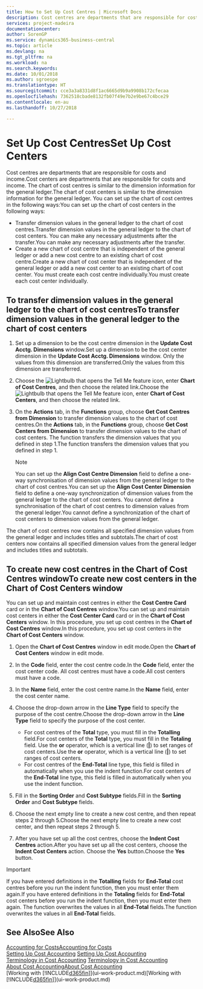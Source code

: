 ```yaml
---
title: How to Set Up Cost Centres | Microsoft Docs
description: Cost centres are departments that are responsible for costs and income. The chart of cost centres is similar to the dimension information for the general ledger.
services: project-madeira
documentationcenter: 
author: SorenGP
ms.service: dynamics365-business-central
ms.topic: article
ms.devlang: na
ms.tgt_pltfrm: na
ms.workload: na
ms.search.keywords: 
ms.date: 10/01/2018
ms.author: sgroespe
ms.translationtype: HT
ms.sourcegitcommit: cce3a3a8331d8f1ac6665d9b9a9908b172cfecaa
ms.openlocfilehash: 7362518cbade8132fb07f49e7b2e9be67c4bce29
ms.contentlocale: en-au
ms.lasthandoff: 10/27/2018

---
```

# <a name="set-up-cost-centers"></a><span data-ttu-id="51a11-104">Set Up Cost Centres</span><span class="sxs-lookup"><span data-stu-id="51a11-104">Set Up Cost Centers</span></span>
<span data-ttu-id="51a11-105">Cost centres are departments that are responsible for costs and income.</span><span class="sxs-lookup"><span data-stu-id="51a11-105">Cost centers are departments that are responsible for costs and income.</span></span> <span data-ttu-id="51a11-106">The chart of cost centres is similar to the dimension information for the general ledger.</span><span class="sxs-lookup"><span data-stu-id="51a11-106">The chart of cost centers is similar to the dimension information for the general ledger.</span></span> <span data-ttu-id="51a11-107">You can set up the chart of cost centres in the following ways:</span><span class="sxs-lookup"><span data-stu-id="51a11-107">You can set up the chart of cost centers in the following ways:</span></span>  

-   <span data-ttu-id="51a11-108">Transfer dimension values in the general ledger to the chart of cost centres.</span><span class="sxs-lookup"><span data-stu-id="51a11-108">Transfer dimension values in the general ledger to the chart of cost centers.</span></span> <span data-ttu-id="51a11-109">You can make any necessary adjustments after the transfer.</span><span class="sxs-lookup"><span data-stu-id="51a11-109">You can make any necessary adjustments after the transfer.</span></span>  
-   <span data-ttu-id="51a11-110">Create a new chart of cost centre that is independent of the general ledger or add a new cost centre to an existing chart of cost centre.</span><span class="sxs-lookup"><span data-stu-id="51a11-110">Create a new chart of cost center that is independent of the general ledger or add a new cost center to an existing chart of cost center.</span></span> <span data-ttu-id="51a11-111">You must create each cost centre individually.</span><span class="sxs-lookup"><span data-stu-id="51a11-111">You must create each cost center individually.</span></span>  

## <a name="to-transfer-dimension-values-in-the-general-ledger-to-the-chart-of-cost-centers"></a><span data-ttu-id="51a11-112">To transfer dimension values in the general ledger to the chart of cost centres</span><span class="sxs-lookup"><span data-stu-id="51a11-112">To transfer dimension values in the general ledger to the chart of cost centers</span></span>  
1.  <span data-ttu-id="51a11-113">Set up a dimension to be the cost centre dimension in the **Update Cost Acctg. Dimensions** window.</span><span class="sxs-lookup"><span data-stu-id="51a11-113">Set up a dimension to be the cost center dimension in the **Update Cost Acctg. Dimensions** window.</span></span> <span data-ttu-id="51a11-114">Only the values from this dimension are transferred.</span><span class="sxs-lookup"><span data-stu-id="51a11-114">Only the values from this dimension are transferred.</span></span>  
2.  <span data-ttu-id="51a11-115">Choose the ![Lightbulb that opens the Tell Me feature](media/ui-search/search_small.png "Tell me what you want to do") icon, enter **Chart of Cost Centres**, and then choose the related link.</span><span class="sxs-lookup"><span data-stu-id="51a11-115">Choose the ![Lightbulb that opens the Tell Me feature](media/ui-search/search_small.png "Tell me what you want to do") icon, enter **Chart of Cost Centers**, and then choose the related link.</span></span>  
3.  <span data-ttu-id="51a11-116">On the **Actions** tab, in the **Functions** group, choose **Get Cost Centres from Dimension** to transfer dimension values to the chart of cost centres.</span><span class="sxs-lookup"><span data-stu-id="51a11-116">On the **Actions** tab, in the **Functions** group, choose **Get Cost Centers from Dimension** to transfer dimension values to the chart of cost centers.</span></span> <span data-ttu-id="51a11-117">The function transfers the dimension values that you defined in step 1.</span><span class="sxs-lookup"><span data-stu-id="51a11-117">The function transfers the dimension values that you defined in step 1.</span></span>  

    > [!NOTE]  
    >  <span data-ttu-id="51a11-118">You can set up the **Align Cost Centre Dimension**  field to define a one-way synchronisation of dimension values from the general ledger to the chart of cost centres.</span><span class="sxs-lookup"><span data-stu-id="51a11-118">You can set up the **Align Cost Center Dimension**  field to define a one-way synchronization of dimension values from the general ledger to the chart of cost centers.</span></span> <span data-ttu-id="51a11-119">You cannot define a synchronisation of the chart of cost centres to dimension values from the general ledger.</span><span class="sxs-lookup"><span data-stu-id="51a11-119">You cannot define a synchronization of the chart of cost centers to dimension values from the general ledger.</span></span>  

<span data-ttu-id="51a11-120">The chart of cost centres now contains all specified dimension values from the general ledger and includes titles and subtotals.</span><span class="sxs-lookup"><span data-stu-id="51a11-120">The chart of cost centers now contains all specified dimension values from the general ledger and includes titles and subtotals.</span></span>  

## <a name="to-create-new-cost-centers-in-the-chart-of-cost-centers-window"></a><span data-ttu-id="51a11-121">To create new cost centres in the Chart of Cost Centres window</span><span class="sxs-lookup"><span data-stu-id="51a11-121">To create new cost centers in the Chart of Cost Centers window</span></span>  
<span data-ttu-id="51a11-122">You can set up and maintain cost centres in either the **Cost Centre Card** card or in the **Chart of Cost Centres** window.</span><span class="sxs-lookup"><span data-stu-id="51a11-122">You can set up and maintain cost centers in either the **Cost Center Card** card or in the **Chart of Cost Centers** window.</span></span> <span data-ttu-id="51a11-123">In this procedure, you set up cost centres in the **Chart of Cost Centres** window.</span><span class="sxs-lookup"><span data-stu-id="51a11-123">In this procedure, you set up cost centers in the **Chart of Cost Centers** window.</span></span>  

1. <span data-ttu-id="51a11-124">Open the **Chart of Cost Centres** window in edit mode.</span><span class="sxs-lookup"><span data-stu-id="51a11-124">Open the **Chart of Cost Centers** window in edit mode.</span></span>  
2. <span data-ttu-id="51a11-125">In the **Code** field, enter the cost centre code.</span><span class="sxs-lookup"><span data-stu-id="51a11-125">In the **Code** field, enter the cost center code.</span></span> <span data-ttu-id="51a11-126">All cost centres must have a code.</span><span class="sxs-lookup"><span data-stu-id="51a11-126">All cost centers must have a code.</span></span>  
3. <span data-ttu-id="51a11-127">In the **Name** field, enter the cost centre name.</span><span class="sxs-lookup"><span data-stu-id="51a11-127">In the **Name** field, enter the cost center name.</span></span>  
4. <span data-ttu-id="51a11-128">Choose the drop-down arrow in the **Line Type** field to specify the purpose of the cost centre.</span><span class="sxs-lookup"><span data-stu-id="51a11-128">Choose the drop-down arrow in the **Line Type** field to specify the purpose of the cost center.</span></span>  

    - <span data-ttu-id="51a11-129">For cost centres of the **Total** type, you must fill in the **Totalling** field.</span><span class="sxs-lookup"><span data-stu-id="51a11-129">For cost centers of the **Total** type, you must fill in the **Totaling** field.</span></span> <span data-ttu-id="51a11-130">Use the **or** operator, which is a vertical line (**&#124;**) to set ranges of cost centers.</span><span class="sxs-lookup"><span data-stu-id="51a11-130">Use the **or** operator, which is a vertical line (**&#124;**) to set ranges of cost centers.</span></span>  
    - <span data-ttu-id="51a11-131">For cost centres of the **End-Total** line type, this field is filled in automatically when you use the indent function.</span><span class="sxs-lookup"><span data-stu-id="51a11-131">For cost centers of the **End-Total** line type, this field is filled in automatically when you use the indent function.</span></span>  
5.  <span data-ttu-id="51a11-132">Fill in the **Sorting Order** and **Cost Subtype** fields.</span><span class="sxs-lookup"><span data-stu-id="51a11-132">Fill in the **Sorting Order** and **Cost Subtype** fields.</span></span>  
6.  <span data-ttu-id="51a11-133">Choose the next empty line to create a new cost centre, and then repeat steps 2 through 5.</span><span class="sxs-lookup"><span data-stu-id="51a11-133">Choose the next empty line to create a new cost center, and then repeat steps 2 through 5.</span></span>  
7.  <span data-ttu-id="51a11-134">After you have set up all the cost centres, choose the **Indent Cost Centres** action.</span><span class="sxs-lookup"><span data-stu-id="51a11-134">After you have set up all the cost centers, choose the **Indent Cost Centers** action.</span></span> <span data-ttu-id="51a11-135">Choose the **Yes** button.</span><span class="sxs-lookup"><span data-stu-id="51a11-135">Choose the **Yes** button.</span></span>  

> [!IMPORTANT]  
>  <span data-ttu-id="51a11-136">If you have entered definitions in the **Totalling** fields for **End-Total** cost centres before you run the indent function, then you must enter them again.</span><span class="sxs-lookup"><span data-stu-id="51a11-136">If you have entered definitions in the **Totaling** fields for **End-Total** cost centers before you run the indent function, then you must enter them again.</span></span> <span data-ttu-id="51a11-137">The function overwrites the values in all **End-Total** fields.</span><span class="sxs-lookup"><span data-stu-id="51a11-137">The function overwrites the values in all **End-Total** fields.</span></span>  

## <a name="see-also"></a><span data-ttu-id="51a11-138">See Also</span><span class="sxs-lookup"><span data-stu-id="51a11-138">See Also</span></span>  
[<span data-ttu-id="51a11-139">Accounting for Costs</span><span class="sxs-lookup"><span data-stu-id="51a11-139">Accounting for Costs</span></span>](finance-manage-cost-accounting.md)  
<span data-ttu-id="51a11-140">[Setting Up Cost Accounting](finance-set-up-cost-accounting.md) </span><span class="sxs-lookup"><span data-stu-id="51a11-140">[Setting Up Cost Accounting](finance-set-up-cost-accounting.md) </span></span>  
<span data-ttu-id="51a11-141">[Terminology in Cost Accounting](finance-terminology-in-cost-accounting.md) </span><span class="sxs-lookup"><span data-stu-id="51a11-141">[Terminology in Cost Accounting](finance-terminology-in-cost-accounting.md) </span></span>  
[<span data-ttu-id="51a11-142">About Cost Accounting</span><span class="sxs-lookup"><span data-stu-id="51a11-142">About Cost Accounting</span></span>](finance-about-cost-accounting.md)  
<span data-ttu-id="51a11-143">[Working with [!INCLUDE[d365fin](includes/d365fin_md.md)]](ui-work-product.md)</span><span class="sxs-lookup"><span data-stu-id="51a11-143">[Working with [!INCLUDE[d365fin](includes/d365fin_md.md)]](ui-work-product.md)</span></span>


